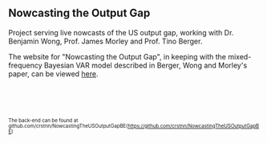 ## Nowcasting the Output Gap

Project serving live nowcasts of the US output gap, working with Dr. Benjamin Wong, Prof. James Morley and Prof. Tino Berger.

The website for "Nowcasting the Output Gap", in keeping with the mixed-frequency Bayesian VAR model described in Berger, Wong and Morley's paper, can be viewed [here](https://outputgapnow.com/).

<br><br><br>


<sub><sup>The back-end can be found at github.com/crstnn/NowcastingTheUSOutputGapBE(https://github.com/crstnn/NowcastingTheUSOutputGapBE)</sup></sub>
